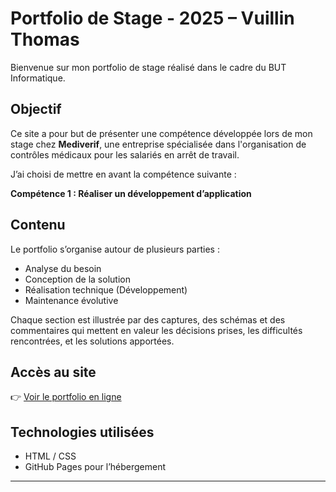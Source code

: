 # Portfolio de Stage - 2025 – Vuillin Thomas

Bienvenue sur mon portfolio de stage réalisé dans le cadre du BUT Informatique.

## Objectif

Ce site a pour but de présenter une compétence développée lors de mon stage chez **Mediverif**, une entreprise spécialisée dans l'organisation de contrôles médicaux pour les salariés en arrêt de travail.

J’ai choisi de mettre en avant la compétence suivante :

**Compétence 1 : Réaliser un développement d’application**

## Contenu

Le portfolio s’organise autour de plusieurs parties :
- Analyse du besoin
- Conception de la solution
- Réalisation technique (Développement)
- Maintenance évolutive

Chaque section est illustrée par des captures, des schémas et des commentaires qui mettent en valeur les décisions prises, les difficultés rencontrées, et les solutions apportées.

## Accès au site

👉 [Voir le portfolio en ligne](https://vuillin.github.io/portfolio-stage-2025)

## Technologies utilisées

- HTML / CSS
- GitHub Pages pour l’hébergement

---

